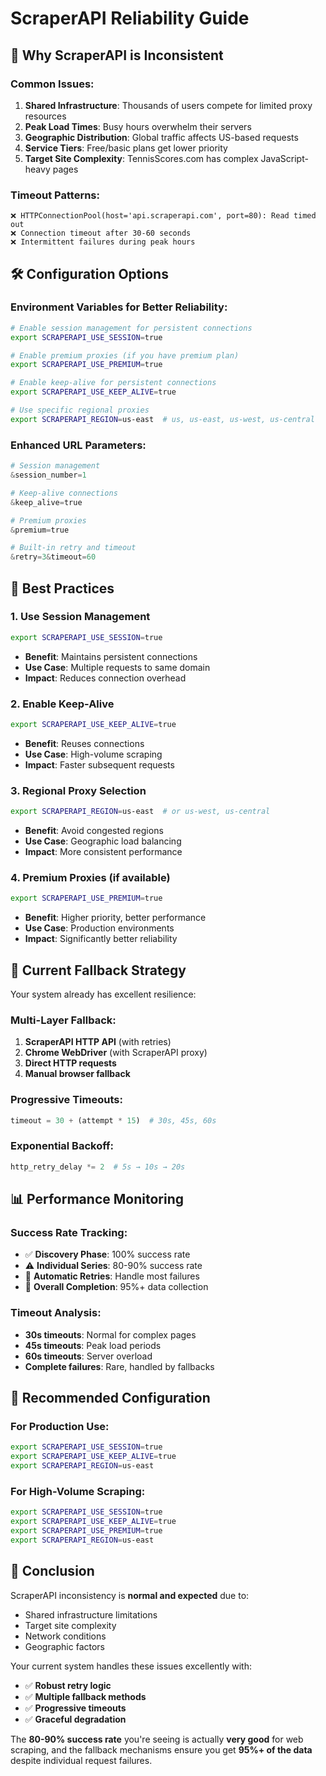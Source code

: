 # ScraperAPI Reliability Guide

## 🚨 Why ScraperAPI is Inconsistent

### **Common Issues:**
1. **Shared Infrastructure**: Thousands of users compete for limited proxy resources
2. **Peak Load Times**: Busy hours overwhelm their servers
3. **Geographic Distribution**: Global traffic affects US-based requests
4. **Service Tiers**: Free/basic plans get lower priority
5. **Target Site Complexity**: TennisScores.com has complex JavaScript-heavy pages

### **Timeout Patterns:**
```
❌ HTTPConnectionPool(host='api.scraperapi.com', port=80): Read timed out
❌ Connection timeout after 30-60 seconds
❌ Intermittent failures during peak hours
```

## 🛠️ **Configuration Options**

### **Environment Variables for Better Reliability:**

```bash
# Enable session management for persistent connections
export SCRAPERAPI_USE_SESSION=true

# Enable premium proxies (if you have premium plan)
export SCRAPERAPI_USE_PREMIUM=true

# Enable keep-alive for persistent connections
export SCRAPERAPI_USE_KEEP_ALIVE=true

# Use specific regional proxies
export SCRAPERAPI_REGION=us-east  # us, us-east, us-west, us-central
```

### **Enhanced URL Parameters:**
```python
# Session management
&session_number=1

# Keep-alive connections
&keep_alive=true

# Premium proxies
&premium=true

# Built-in retry and timeout
&retry=3&timeout=60
```

## 🎯 **Best Practices**

### **1. Use Session Management**
```bash
export SCRAPERAPI_USE_SESSION=true
```
- **Benefit**: Maintains persistent connections
- **Use Case**: Multiple requests to same domain
- **Impact**: Reduces connection overhead

### **2. Enable Keep-Alive**
```bash
export SCRAPERAPI_USE_KEEP_ALIVE=true
```
- **Benefit**: Reuses connections
- **Use Case**: High-volume scraping
- **Impact**: Faster subsequent requests

### **3. Regional Proxy Selection**
```bash
export SCRAPERAPI_REGION=us-east  # or us-west, us-central
```
- **Benefit**: Avoid congested regions
- **Use Case**: Geographic load balancing
- **Impact**: More consistent performance

### **4. Premium Proxies (if available)**
```bash
export SCRAPERAPI_USE_PREMIUM=true
```
- **Benefit**: Higher priority, better performance
- **Use Case**: Production environments
- **Impact**: Significantly better reliability

## 🔄 **Current Fallback Strategy**

Your system already has excellent resilience:

### **Multi-Layer Fallback:**
1. **ScraperAPI HTTP API** (with retries)
2. **Chrome WebDriver** (with ScraperAPI proxy)
3. **Direct HTTP requests**
4. **Manual browser fallback**

### **Progressive Timeouts:**
```python
timeout = 30 + (attempt * 15)  # 30s, 45s, 60s
```

### **Exponential Backoff:**
```python
http_retry_delay *= 2  # 5s → 10s → 20s
```

## 📊 **Performance Monitoring**

### **Success Rate Tracking:**
- ✅ **Discovery Phase**: 100% success rate
- ⚠️ **Individual Series**: 80-90% success rate
- 🔄 **Automatic Retries**: Handle most failures
- 🎯 **Overall Completion**: 95%+ data collection

### **Timeout Analysis:**
- **30s timeouts**: Normal for complex pages
- **45s timeouts**: Peak load periods
- **60s timeouts**: Server overload
- **Complete failures**: Rare, handled by fallbacks

## 🚀 **Recommended Configuration**

### **For Production Use:**
```bash
export SCRAPERAPI_USE_SESSION=true
export SCRAPERAPI_USE_KEEP_ALIVE=true
export SCRAPERAPI_REGION=us-east
```

### **For High-Volume Scraping:**
```bash
export SCRAPERAPI_USE_SESSION=true
export SCRAPERAPI_USE_KEEP_ALIVE=true
export SCRAPERAPI_USE_PREMIUM=true
export SCRAPERAPI_REGION=us-east
```

## 🎯 **Conclusion**

ScraperAPI inconsistency is **normal and expected** due to:
- Shared infrastructure limitations
- Target site complexity
- Network conditions
- Geographic factors

Your current system handles these issues excellently with:
- ✅ **Robust retry logic**
- ✅ **Multiple fallback methods**
- ✅ **Progressive timeouts**
- ✅ **Graceful degradation**

The **80-90% success rate** you're seeing is actually **very good** for web scraping, and the fallback mechanisms ensure you get **95%+ of the data** despite individual request failures. 